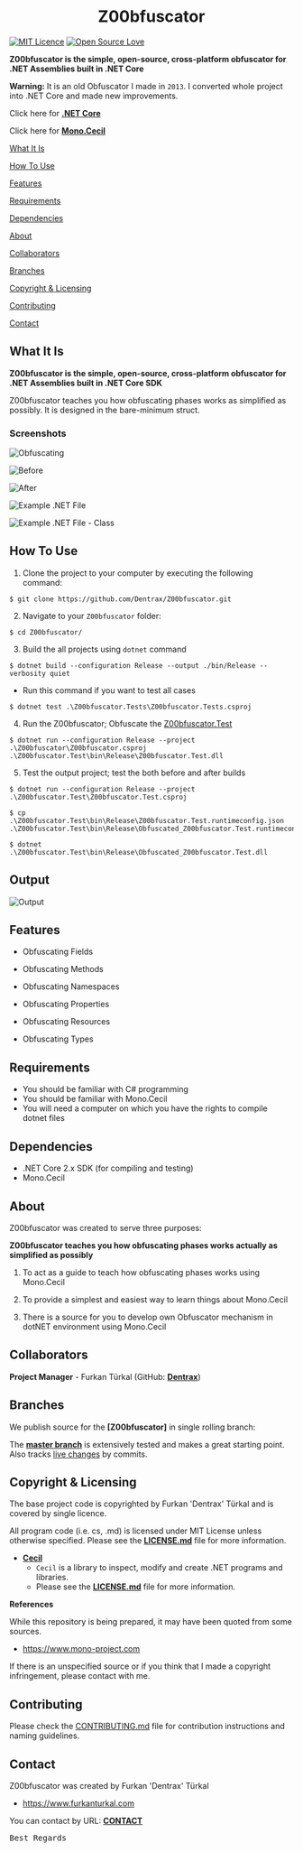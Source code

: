 <h1 align="center">Z00bfuscator</h1>

[![MIT Licence](https://badges.frapsoft.com/os/mit/mit.svg?v=103)](https://opensource.org/licenses/mit-license.php)
[![Open Source Love](https://badges.frapsoft.com/os/v1/open-source.png?v=103)](https://github.com/ellerbrock/open-source-badges/)

**Z00bfuscator is the simple, open-source, cross-platform obfuscator for .NET Assemblies built in .NET Core**

**Warning:** It is an old Obfuscator I made in `2013`. I converted whole project into .NET Core and made new improvements.

Click here for **[.NET Core](https://docs.microsoft.com/en-us/dotnet/core/)**

Click here for **[Mono.Cecil](https://github.com/jbevain/cecil)**

[What It Is](#what-it-is)

[How To Use](#how-to-use)

[Features](#features)

[Requirements](#requirements)

[Dependencies](#dependencies)

[About](#about)

[Collaborators](#collaborators)

[Branches](#branches) 

[Copyright & Licensing](#copyright--licensing)

[Contributing](#contributing)

[Contact](#contact)

## What It Is

**Z00bfuscator is the simple, open-source, cross-platform obfuscator for .NET Assemblies built in .NET Core SDK**

Z00bfuscator teaches you how obfuscating phases works as simplified as possibly. It is designed in the bare-minimum struct.

### Screenshots

![Obfuscating](https://raw.githubusercontent.com/Dentrax/Z00bfuscator/blob/master/images/ss_cli_test-run.png)

![Before](https://raw.githubusercontent.com/Dentrax/Z00bfuscator/blob/master/images/ss_gui_before.png)

![After](https://raw.githubusercontent.com/Dentrax/Z00bfuscator/blob/master/images/ss_gui_after.png)

![Example .NET File](https://raw.githubusercontent.com/Dentrax/Z00bfuscator/blob/master/images/ss_gui_simpleif-obfuscated.png)

![Example .NET File - Class](https://raw.githubusercontent.com/Dentrax/Z00bfuscator/blob/master/images/ss_gui_simpleif-obfuscated-class.png)

## How To Use

1. Clone the project to your computer by executing the following command:
```
$ git clone https://github.com/Dentrax/Z00bfuscator.git
```

2. Navigate to your `Z00bfuscator` folder: 
```
$ cd Z00bfuscator/
```

3. Build the all projects using `dotnet` command
```
$ dotnet build --configuration Release --output ./bin/Release --verbosity quiet
```

* Run this command if you want to test all cases
```
$ dotnet test .\Z00bfuscator.Tests\Z00bfuscator.Tests.csproj
```

4. Run the Z00bfuscator; Obfuscate the [Z00bfuscator.Test](https://github.com/dentrax/Z00bfuscator/tree/master/Z00bfuscator.Test)
```
$ dotnet run --configuration Release --project .\Z00bfuscator\Z00bfuscator.csproj .\Z00bfuscator.Test\bin\Release\Z00bfuscator.Test.dll
```

5. Test the output project; test the both before and after builds
```
$ dotnet run --configuration Release --project .\Z00bfuscator.Test\Z00bfuscator.Test.csproj

$ cp .\Z00bfuscator.Test\bin\Release\Z00bfuscator.Test.runtimeconfig.json .\Z00bfuscator.Test\bin\Release\Obfuscated_Z00bfuscator.Test.runtimeconfig.json

$ dotnet .\Z00bfuscator.Test\bin\Release\Obfuscated_Z00bfuscator.Test.dll
```

Output
--------------------------

![Output](https://raw.githubusercontent.com/Dentrax/Z00bfuscator/blob/master/images/ss_cli_test.png)

## Features

* Obfuscating Fields

* Obfuscating Methods

* Obfuscating Namespaces

* Obfuscating Properties

* Obfuscating Resources

* Obfuscating Types

## Requirements

* You should be familiar with C# programming
* You should be familiar with Mono.Cecil
* You will need a computer on which you have the rights to compile dotnet files

## Dependencies

* .NET Core 2.x SDK (for compiling and testing)
* Mono.Cecil

## About

Z00bfuscator was created to serve three purposes:

**Z00bfuscator teaches you how obfuscating phases works actually as simplified as possibly**

1. To act as a guide to teach how obfuscating phases works using Mono.Cecil

2. To provide a simplest and easiest way to learn things about Mono.Cecil

3. There is a source for you to develop own Obfuscator mechanism in dotNET environment using Mono.Cecil

## Collaborators

**Project Manager** - Furkan Türkal (GitHub: **[Dentrax](https://github.com/dentrax)**)

## Branches

We publish source for the **[Z00bfuscator]** in single rolling branch:

The **[master branch](https://github.com/dentrax/Z00bfuscator/tree/master)** is extensively tested and makes a great starting point. Also tracks [live changes](https://github.com/dentrax/Z00bfuscator/commits/master) by commits.

## Copyright & Licensing

The base project code is copyrighted by Furkan 'Dentrax' Türkal and is covered by single licence.

All program code (i.e. cs, .md) is licensed under MIT License unless otherwise specified. Please see the **[LICENSE.md](https://github.com/Dentrax/Z00bfuscator/blob/master/LICENSE)** file for more information.

* **[Cecil](https://github.com/jbevain/cecil)**
    - `Cecil` is a library to inspect, modify and create .NET programs and libraries.
    - Please see the **[LICENSE.md](https://github.com/jbevain/cecil/blob/master/LICENSE.txt)** file for more information.

**References**

While this repository is being prepared, it may have been quoted from some sources. 

- https://www.mono-project.com

If there is an unspecified source or if you think that I made a copyright infringement, please contact with me.

## Contributing

Please check the [CONTRIBUTING.md](CONTRIBUTING.md) file for contribution instructions and naming guidelines.

## Contact

Z00bfuscator was created by Furkan 'Dentrax' Türkal

 * <https://www.furkanturkal.com>
 
You can contact by URL:
    **[CONTACT](https://github.com/dentrax)**

<kbd>Best Regards</kbd>